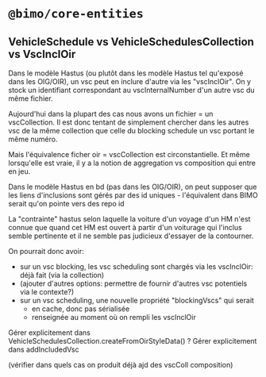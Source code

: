 # `@bimo/core-entities`

## VehicleSchedule vs VehicleSchedulesCollection vs VscInclOir

Dans le modèle Hastus (ou plutôt dans les modèle Hastus tel qu'exposé dans les OIG/OIR), un vsc peut en inclure d'autre via les "vscInclOir". On y stock un identifiant correspondant au vscInternalNumber d'un autre vsc du même fichier.

Aujourd'hui dans la plupart des cas nous avons un fichier = un vscCollection. Il est donc tentant de simplement chercher dans les autres vsc de la même collection que celle du blocking schedule un vsc portant le même numéro.

Mais l'équivalence ficher oir = vscCollection est circonstantielle. Et même lorsqu'elle est vraie, il y a la notion de aggregation vs composition qui entre en jeu.

Dans le modèle Hastus en bd (pas dans les OIG/OIR), on peut supposer que les liens d'inclusions sont gérés par des id uniques - l'équivalent dans BIMO serait qu'on pointe vers des repo id

La "contrainte" hastus selon laquelle la voiture d'un voyage d'un HM n'est connue que quand cet HM est ouvert à partir d'un voiturage qui l'inclus semble pertinente et il ne semble pas judicieux d'essayer de la contourner.

On pourrait donc avoir:

- sur un vsc blocking, les vsc scheduling sont chargés via les vscInclOir: déjà fait (via la collection)
- (ajouter d'autres options: permettre de fournir d'autres vsc potentiels via le contexte?)
- sur un vsc scheduling, une nouvelle propriété "blockingVscs" qui serait
  - en cache, donc pas sérialisée
  - renseignée au moment où on rempli les vscInclOir

Gérer explicitement dans VehicleSchedulesCollection.createFromOirStyleData() ?
Gérer explicitement dans addIncludedVsc

(vérifier dans quels cas on produit déjà ajd des vscColl composition)
